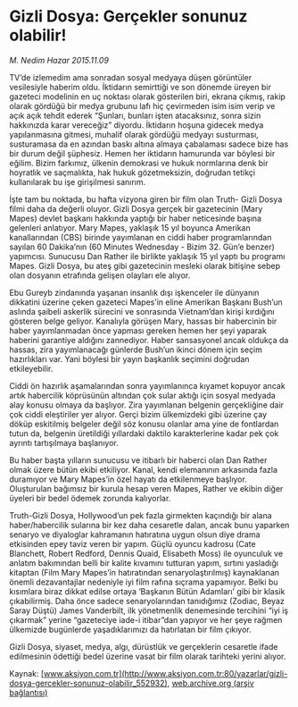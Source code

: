 # Gizli Dosya: Gerçekler sonunuz olabilir!

*M. Nedim Hazar 2015.11.09*

<div class="pNewsDetailMainContent ctx_content" itemprop="articleBody">
 <p>
  TV’de izlemedim ama sonradan sosyal medyaya düşen görüntüler vesilesiyle haberim oldu. İktidarın semirttiği ve son dönemde üreyen bir gazeteci modelinin en uç noktası olarak gösterilen biri, ekrana çıkmış, rakip olarak gördüğü bir medya grubunu lafı hiç çevirmeden isim isim verip ve açık açık tehdit ederek “Şunları, bunları işten atacaksınız, sonra sizin hakkınızda karar vereceğiz” diyordu. İktidarın hoşuna gidecek medya yapılanmasına gitmesi, muhalif olarak gördüğü medyayı susturması, susturamasa da en azından baskı altına almaya çabalaması sadece bize has bir durum değil şüphesiz. Hemen her iktidarın hamurunda var böylesi bir eğilim. Bizim farkımız, ülkenin demokrasi ve hukuk normlarına denk bir hoyratlık ve saçmalıkta, hak hukuk gözetmeksizin, doğrudan tetikçi kullanılarak bu işe girişilmesi sanırım.
 </p>
 <p>
  İşte tam bu noktada, bu hafta vizyona giren bir film olan Truth- Gizli Dosya filmi daha da değerli oluyor. Gizli Dosya gerçek bir gazetecinin (Mary Mapes) devlet başkanı hakkında yaptığı bir haber neticesinde başına gelenleri anlatıyor. Mary Mapes, yaklaşık 15 yıl boyunca Amerikan kanallarından (CBS) birinde yayımlanan en ciddi haber programlarından sayılan 60 Dakika’nın (60 Minutes Wednesday - Bizim 32. Gün’e benzer) yapımcısı. Sunucusu Dan Rather ile birlikte yaklaşık 15 yıl yaptı bu programı Mapes. Gizli Dosya, bu ateş gibi gazetecinin mesleki olarak bitişine sebep olan dosyanın etrafında gelişen olayları ele alıyor.
 </p>
 <p>
  Ebu Gureyb zindanında yaşanan insanlık dışı işkenceler ile dünyanın dikkatini üzerine çeken gazeteci Mapes’in eline Amerikan Başkanı Bush’un aslında şaibeli askerlik sürecini ve sonrasında Vietnam’dan kirişi kırdığını gösteren belge geliyor. Kanalıyla görüşen Mary, hassas bir habercinin bir haber yayımlanmadan önce yapması gereken hemen her şeyi yaparak haberini garantiye aldığını zannediyor. Haber sansasyonel ancak oldukça da hassas, zira yayımlanacağı günlerde Bush’un ikinci dönem için seçim hazırlıkları var. Yani böylesi bir yayın başkanlık seçimini doğrudan etkileyebilir.
 </p>
 <p>
  Ciddi ön hazırlık aşamalarından sonra yayımlanınca kıyamet kopuyor ancak artık habercilik köprüsünün altından çok sular aktığı için sosyal medyada alay konusu olmaya da başlıyor. Zira yayımlanan belgenin gerçekliğine dair çok ciddi eleştiriler yer alıyor. Gerçi bizim ülkemizdeki gibi üzerine çay döküp eskitilmiş belgeler değil söz konusu olanlar ama yine de fontlardan tutun da, belgenin üretildiği yıllardaki daktilo karakterlerine kadar pek çok ayrıntı tartışılmaya başlanıyor.
 </p>
 <p>
  Bu haber başta yılların sunucusu ve itibarlı bir haberci olan Dan Rather olmak üzere bütün ekibi etkiliyor. Kanal, kendi elemanının arkasında fazla duramıyor ve Mary Mapes’in özel hayatı da etkilenmeye başlıyor. Oluşturulan bağımsız bir kurula hesap veren Mapes, Rather ve ekibin diğer üyeleri bir bedel ödemek zorunda kalıyorlar.
 </p>
 <p>
  Truth-Gizli Dosya, Hollywood’un pek fazla girmekten kaçındığı bir alana haber/habercilik sularına bir kez daha cesaretle dalan, ancak bunu yaparken senaryo ve diyaloglar kahramanın hatıratına uygun olsun diye drama etkisinden epey taviz veren bir yapım. Güçlü oyuncu kadrosu (Cate Blanchett, Robert Redford, Dennis Quaid, Elisabeth Moss) ile oyunculuk ve anlatım bakımından belli bir kalite kıvamını tutturan yapım, sırtını yasladığı kitaptan (Film Mary Mapes’in hatıratından senaryolaştırılmış) kaynaklanan önemli dezavantajlar nedeniyle iyi film rafına sıçrama yapamıyor. Belki bu kısımlara biraz dikkat edilse ortaya ‘Başkanın Bütün Adamları’ gibi bir klasik çıkabilirmiş. Daha önce sadece senaryolarından tanıdığımız (Zodiac, Beyaz Saray Düştü) James Vanderbilt, ilk yönetmenlik denemesinde tercihini “iyi iş çıkarmak” yerine “gazeteciye iade-i itibar”dan yapıyor ve her şeye rağmen ülkemizde bugünlerde yaşadıklarımızı da hatırlatan bir film çıkıyor.
 </p>
 <p>
  Gizli Dosya, siyaset, medya, algı, dürüstlük ve gerçeklerin cesaretle ifade edilmesinin ödettiği bedel üzerine vasat bir film olarak tarihteki yerini alıyor.
 </p>
</div>


Kaynak: [www.aksiyon.com.tr](http://www.aksiyon.com.tr:80/yazarlar/gizli-dosya-gercekler-sonunuz-olabilir_552932), [web.archive.org (arşiv bağlantısı)](http://web.archive.org/web/20151112135755/http://www.aksiyon.com.tr:80/yazarlar/gizli-dosya-gercekler-sonunuz-olabilir_552932)
